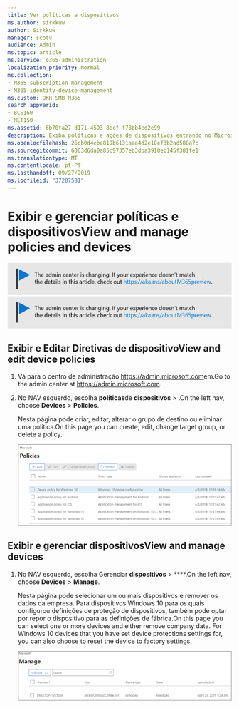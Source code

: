```yaml
---
title: Ver políticas e dispositivos
ms.author: sirkkuw
author: Sirkkuw
manager: scotv
audience: Admin
ms.topic: article
ms.service: o365-administration
localization_priority: Normal
ms.collection:
- M365-subscription-management
- M365-identity-device-management
ms.custom: OKR_SMB_M365
search.appverid:
- BCS160
- MET150
ms.assetid: 6b70fa27-d171-4593-8ecf-f78bb4ed2e99
description: Exiba políticas e ações de dispositivos entrando no Microsoft 365 Business com credenciais de administrador global.
ms.openlocfilehash: 26cb0d4ebe819b6131aaa4d2e18ef3b2ad588a7c
ms.sourcegitcommit: 6003d6da0a85c97357eb3dba3918eb145f381fe1
ms.translationtype: MT
ms.contentlocale: pt-PT
ms.lasthandoff: 09/27/2019
ms.locfileid: "37287581"
---
```

# <a name="view-and-manage-policies-and-devices"></a><span data-ttu-id="74292-103">Exibir e gerenciar políticas e dispositivos</span><span class="sxs-lookup"><span data-stu-id="74292-103">View and manage policies and devices</span></span>

<span data-ttu-id="74292-104">[![Label para que você saiba que o centro de administração está mudando e você pode encontrar mais detalhes em aka.ms/aboutM365preview.](media/m365admincenterchanging.png)](https://docs.microsoft.com/office365/admin/microsoft-365-admin-center-preview)</span><span class="sxs-lookup"><span data-stu-id="74292-104">[![Label to let you know the admin center is changing and you can find more details at aka.ms/aboutM365preview.](media/m365admincenterchanging.png)](https://docs.microsoft.com/office365/admin/microsoft-365-admin-center-preview)</span></span>

## <a name="view-and-edit-device-policies"></a><span data-ttu-id="74292-105">Exibir e Editar Diretivas de dispositivo</span><span class="sxs-lookup"><span data-stu-id="74292-105">View and edit device policies</span></span>

1.  <span data-ttu-id="74292-106">Vá para o centro de administração <a href="https://go.microsoft.com/fwlink/p/?linkid=837890" target="_blank">https://admin.microsoft.com</a>em.</span><span class="sxs-lookup"><span data-stu-id="74292-106">Go to the admin center at <a href="https://go.microsoft.com/fwlink/p/?linkid=837890" target="_blank">https://admin.microsoft.com</a>.</span></span>
2. <span data-ttu-id="74292-107">No NAV esquerdo, escolha **políticas**de **dispositivos** \> .</span><span class="sxs-lookup"><span data-stu-id="74292-107">On the left nav, choose **Devices** \> **Policies**.</span></span>

    <span data-ttu-id="74292-108">Nesta página pode criar, editar, alterar o grupo de destino ou eliminar uma política.</span><span class="sxs-lookup"><span data-stu-id="74292-108">On this page you can create, edit, change target group, or delete a policy.</span></span>

    ![Screenshot of the Policies page](media/devicepolicies.png)
  
## <a name="view-and-manage-devices"></a><span data-ttu-id="74292-110">Exibir e gerenciar dispositivos</span><span class="sxs-lookup"><span data-stu-id="74292-110">View and manage devices</span></span>


1. <span data-ttu-id="74292-111">No NAV esquerdo, escolha Gerenciar **dispositivos** \> \*\*\*\*.</span><span class="sxs-lookup"><span data-stu-id="74292-111">On the left nav, choose **Devices** \> **Manage**.</span></span> 
    
    <span data-ttu-id="74292-p101">Nesta página pode selecionar um ou mais dispositivos e remover os dados da empresa. Para dispositivos Windows 10 para os quais configurou definições de proteção de dispositivos, também pode optar por repor o dispositivo para as definições de fábrica.</span><span class="sxs-lookup"><span data-stu-id="74292-p101">On this page you can select one or more devices and either remove company data. For Windows 10 devices that you have set device protections settings for, you can also choose to reset the device to factory settings.</span></span>
  
   ![Página gerenciar dispositivos](media/devicesmanage.png)

